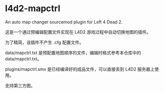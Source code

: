 # l4d2-mapctrl
An auto map changer sourcemod plugin for Left 4 Dead 2.

这是一个通过预编辑配置文件实现在 L4D2 游戏过程中自动切换地图的插件。

为了精简，该插件不产生 .cfg 配置文件。

data/mapctrl.txt 是预配置地图顺序的文件，编辑时格式参考本仓库中的 data/mapctrl.txt。

plugins/mapctrl.smx 是已经编译好的成品文件，可以直接丢到 L4D2 服务器上使用。

支持第三方图。
